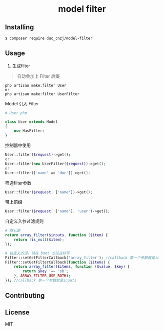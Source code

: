 <h1 align="center"> model filter </h1>


## Installing

```shell
$ composer require duc_cnzj/model-filter
```

## Usage

1. 生成filter

> 自动会加上 Filter 后缀

```shell script
php artisan make:filter User
or 
php artisan make:filter UserFilter
```

Model 引入 Filter

```php
# User.php

class User extends Model 
{
    use HasFilter;
}
```

控制器中使用
```php
User::filter($request)->get();
or
User::filter(new UserFilter($request))->get();
or
User::filter(['name' => 'duc'])->get();
```

筛选filter参数
```php
User::filter($request, ['name'])->get();
```

带上前缀
```php
User::filter($request, ['name'], 'user')->get();
```

自定义入参过滤规则
```php
# 默认是
return array_filter($inputs, function ($item) {
    return !is_null($item);
});

# 自定义的话，请在 boot 方法这样写
Filter::setGetFilterCallback('array_filter'); //callback 第一个参数就是inputs
Filter::setGetFilterCallback(function ($items) {
    return array_filter($items, function ($value, $key) {
        return $key !== 'sb';
    }, ARRAY_FILTER_USE_BOTH);
}); //callback 第一个参数就是inputs
```

## Contributing

## License

MIT